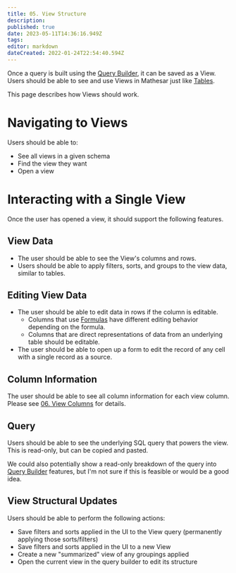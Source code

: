 ```yaml
---
title: 05. View Structure
description: 
published: true
date: 2023-05-11T14:36:16.949Z
tags: 
editor: markdown
dateCreated: 2022-01-24T22:54:40.594Z
---
```


Once a query is built using the [Query Builder](/en/product/specs/2022-01-views/03-the-query-builder), it can be saved as a View. Users should be able to see and use Views in Mathesar just like [Tables](/en/product/concepts/tables).

This page describes how Views should work.

# Navigating to Views
Users should be able to:
- See all views in a given schema
- Find the view they want
- Open a view

# Interacting with a Single View
Once the user has opened a view, it should support the following features.

## View Data
- The user should be able to see the View's columns and rows.
- Users should be able to apply filters, sorts, and groups to the view data, similar to tables.

## Editing View Data
- The user should be able to edit data in rows if the column is editable.
    - Columns that use [Formulas](/en/product/specs/2022-01-views/04-formulas) have different editing behavior depending on the formula.
    - Columns that are direct representations of data from an underlying table should be editable.
- The user should be able to open up a form to edit the record of any cell with a single record as a source.

## Column Information
The user should be able to see all column information for each view column. Please see [06. View Columns](/en/product/specs/2022-01-views/06-view-columns) for details.

## Query
Users should be able to see the underlying SQL query that powers the view. This is read-only, but can be copied and pasted.

We could also potentially show a read-only breakdown of the query into [Query Builder](/en/product/specs/2022-01-views/03-the-query-builder) features, but I'm not sure if this is feasible or would be a good idea.

## View Structural Updates
Users should be able to perform the following actions:
- Save filters and sorts applied in the UI to the View query (permanently applying those sorts/filters)
- Save filters and sorts applied in the UI to a new View
- Create a new "summarized" view of any groupings applied
- Open the current view in the query builder to edit its structure